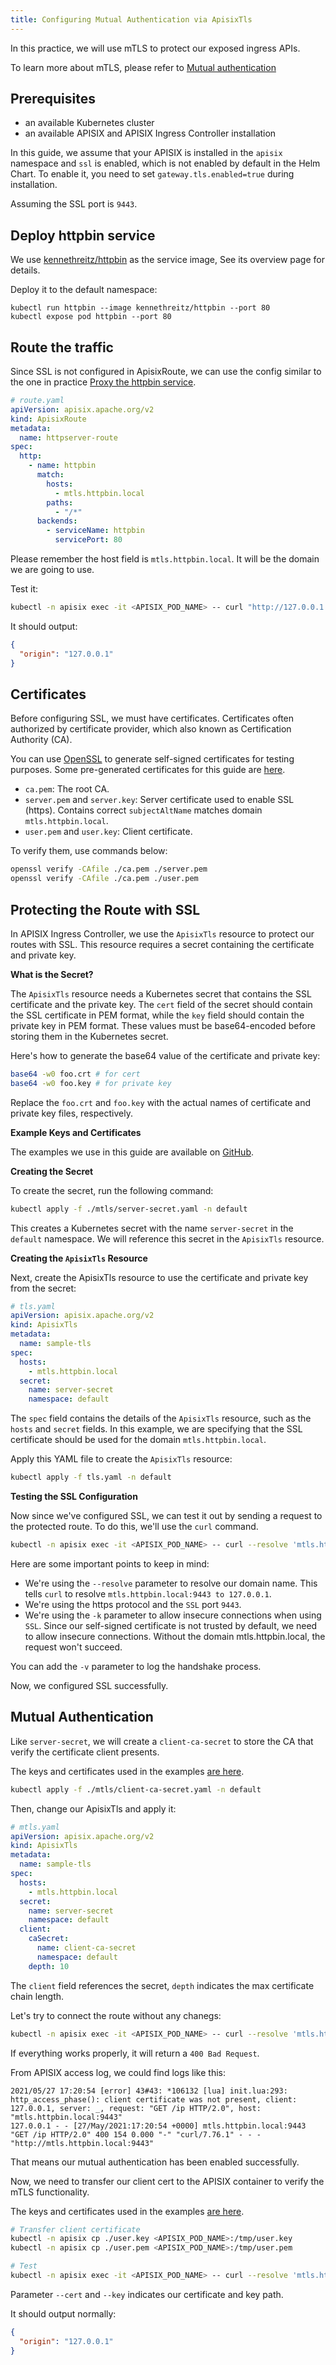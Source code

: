 ```yaml
---
title: Configuring Mutual Authentication via ApisixTls
---
```


<!--
#
# Licensed to the Apache Software Foundation (ASF) under one or more
# contributor license agreements.  See the NOTICE file distributed with
# this work for additional information regarding copyright ownership.
# The ASF licenses this file to You under the Apache License, Version 2.0
# (the "License"); you may not use this file except in compliance with
# the License.  You may obtain a copy of the License at
#
#     http://www.apache.org/licenses/LICENSE-2.0
#
# Unless required by applicable law or agreed to in writing, software
# distributed under the License is distributed on an "AS IS" BASIS,
# WITHOUT WARRANTIES OR CONDITIONS OF ANY KIND, either express or implied.
# See the License for the specific language governing permissions and
# limitations under the License.
#
-->

In this practice, we will use mTLS to protect our exposed ingress APIs.

To learn more about mTLS, please refer to [Mutual authentication](https://en.wikipedia.org/wiki/Mutual_authentication)

## Prerequisites

- an available Kubernetes cluster
- an available APISIX and APISIX Ingress Controller installation

In this guide, we assume that your APISIX is installed in the `apisix` namespace and `ssl` is enabled, which is not enabled by default in the Helm Chart. To enable it, you need to set `gateway.tls.enabled=true` during installation.

Assuming the SSL port is `9443`.

## Deploy httpbin service

We use [kennethreitz/httpbin](https://hub.docker.com/r/kennethreitz/httpbin/) as the service image, See its overview page for details.

Deploy it to the default namespace:

```shell
kubectl run httpbin --image kennethreitz/httpbin --port 80
kubectl expose pod httpbin --port 80
```

## Route the traffic

Since SSL is not configured in ApisixRoute, we can use the config similar to the one in practice [Proxy the httpbin service](./proxy-the-httpbin-service.md).

```yaml
# route.yaml
apiVersion: apisix.apache.org/v2
kind: ApisixRoute
metadata:
  name: httpserver-route
spec:
  http:
    - name: httpbin
      match:
        hosts:
          - mtls.httpbin.local
        paths:
          - "/*"
      backends:
        - serviceName: httpbin
          servicePort: 80
```

Please remember the host field is `mtls.httpbin.local`. It will be the domain we are going to use.

Test it:

```bash
kubectl -n apisix exec -it <APISIX_POD_NAME> -- curl "http://127.0.0.1:9080/ip" -H "Host: mtls.httpbin.local"
```

It should output:

```json
{
  "origin": "127.0.0.1"
}
```

## Certificates

Before configuring SSL, we must have certificates. Certificates often authorized by certificate provider, which also known as Certification Authority (CA).

You can use [OpenSSL](https://en.wikipedia.org/wiki/Openssl) to generate self-signed certificates for testing purposes. Some pre-generated certificates for this guide are [here](https://github.com/apache/apisix-ingress-controller/tree/master/docs/en/latest/tutorials/mtls).

- `ca.pem`: The root CA.
- `server.pem` and `server.key`: Server certificate used to enable SSL (https). Contains correct `subjectAltName` matches domain `mtls.httpbin.local`.
- `user.pem` and `user.key`: Client certificate.

To verify them, use commands below:

```bash
openssl verify -CAfile ./ca.pem ./server.pem
openssl verify -CAfile ./ca.pem ./user.pem
```

## Protecting the Route with SSL

In APISIX Ingress Controller, we use the `ApisixTls` resource to protect our routes with SSL. This resource requires a secret containing the certificate and private key.

**What is the Secret?**

The `ApisixTls` resource needs a Kubernetes secret that contains the SSL certificate and the private key. The `cert` field of the secret should contain the SSL certificate in PEM format, while the `key` field should contain the private key in PEM format. These values must be base64-encoded before storing them in the Kubernetes secret.

Here's how to generate the base64 value of the certificate and private key:

```bash
base64 -w0 foo.crt # for cert
base64 -w0 foo.key # for private key
```

Replace the `foo.crt` and `foo.key` with the actual names of certificate and private key files, respectively.

**Example Keys and Certificates**

The examples we use in this guide are available on [GitHub](https://github.com/apache/apisix-ingress-controller/tree/master/docs/en/latest/tutorials/mtls).

**Creating the Secret**

To create the secret, run the following command:

```bash
kubectl apply -f ./mtls/server-secret.yaml -n default
```

This creates a Kubernetes secret with the name `server-secret` in the `default` namespace. We will reference this secret in the `ApisixTls` resource.

**Creating the `ApisixTls` Resource**

Next, create the ApisixTls resource to use the certificate and private key from the secret:

```yaml
# tls.yaml
apiVersion: apisix.apache.org/v2
kind: ApisixTls
metadata:
  name: sample-tls
spec:
  hosts:
    - mtls.httpbin.local
  secret:
    name: server-secret
    namespace: default
```

The `spec` field contains the details of the `ApisixTls` resource, such as the `hosts` and `secret` fields. In this example, we are specifying that the SSL certificate should be used for the domain `mtls.httpbin.local`.

Apply this YAML file to create the `ApisixTls` resource:

```bash
kubectl apply -f tls.yaml -n default
```

**Testing the SSL Configuration**

Now since we've configured SSL, we can test it out by sending a request to the protected route. To do this, we'll use the `curl` command.

```bash
kubectl -n apisix exec -it <APISIX_POD_NAME> -- curl --resolve 'mtls.httpbin.local:9443:127.0.0.1' "https://mtls.httpbin.local:9443/ip" -k
```

Here are some important points to keep in mind:

- We're using the `--resolve` parameter to resolve our domain name. This tells `curl` to resolve `mtls.httpbin.local:9443 to 127.0.0.1`.
- We're using the https protocol and the `SSL` port `9443`.
- We're using the `-k` parameter to allow insecure connections when using `SSL`. Since our self-signed certificate is not trusted by default, we need to allow insecure connections.
Without the domain mtls.httpbin.local, the request won't succeed.

You can add the `-v` parameter to log the handshake process.

Now, we configured SSL successfully.

## Mutual Authentication

Like `server-secret`, we will create a `client-ca-secret` to store the CA that verify the certificate client presents.

The keys and certificates used in the examples [are here](https://github.com/apache/apisix-ingress-controller/tree/master/docs/en/latest/tutorials/mtls).

```bash
kubectl apply -f ./mtls/client-ca-secret.yaml -n default
```

Then, change our ApisixTls and apply it:

```yaml
# mtls.yaml
apiVersion: apisix.apache.org/v2
kind: ApisixTls
metadata:
  name: sample-tls
spec:
  hosts:
    - mtls.httpbin.local
  secret:
    name: server-secret
    namespace: default
  client:
    caSecret:
      name: client-ca-secret
      namespace: default
    depth: 10
```

The `client` field references the secret, `depth` indicates the max certificate chain length.

Let's try to connect the route without any chanegs:

```bash
kubectl -n apisix exec -it <APISIX_POD_NAME> -- curl --resolve 'mtls.httpbin.local:9443:127.0.0.1' "https://mtls.httpbin.local:9443/ip" -k
```

If everything works properly, it will return a `400 Bad Request`.

From APISIX access log, we could find logs like this:

```log
2021/05/27 17:20:54 [error] 43#43: *106132 [lua] init.lua:293: http_access_phase(): client certificate was not present, client: 127.0.0.1, server: _, request: "GET /ip HTTP/2.0", host: "mtls.httpbin.local:9443"
127.0.0.1 - - [27/May/2021:17:20:54 +0000] mtls.httpbin.local:9443 "GET /ip HTTP/2.0" 400 154 0.000 "-" "curl/7.76.1" - - - "http://mtls.httpbin.local:9443"
```

That means our mutual authentication has been enabled successfully.

Now, we need to transfer our client cert to the APISIX container to verify the mTLS functionality.

The keys and certificates used in the examples [are here](https://github.com/apache/apisix-ingress-controller/tree/master/docs/en/latest/tutorials/mtls).

```bash
# Transfer client certificate
kubectl -n apisix cp ./user.key <APISIX_POD_NAME>:/tmp/user.key
kubectl -n apisix cp ./user.pem <APISIX_POD_NAME>:/tmp/user.pem

# Test
kubectl -n apisix exec -it <APISIX_POD_NAME> -- curl --resolve 'mtls.httpbin.local:9443:127.0.0.1' "https://mtls.httpbin.local:9443/ip" -k --cert /tmp/user.pem --key /tmp/user.key
```

Parameter `--cert` and `--key` indicates our certificate and key path.

It should output normally:

```json
{
  "origin": "127.0.0.1"
}
```
